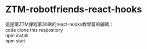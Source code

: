 # ZTM-robotfriends-react-hooks
這是第ZTM課程第30章的react-hooks教學篇的編碼：  
    code 
    clone this respository  
        npm install  
        npm start  
